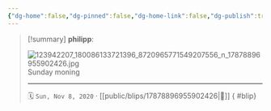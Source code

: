 ```yaml
---
{"dg-home":false,"dg-pinned":false,"dg-home-link":false,"dg-publish":true,"type":"blip","disabled rules":["yaml-title","yaml-title-alias","file-name-heading"],"title":"philipp on instagram @ 2020-11-08","created-date":"2020-11-08T07:52:00","updated-date":"2025-05-02T17:43:07","dg-path":"blips/17878896955902426.md","permalink":"/blips/17878896955902426/","dgPassFrontmatter":true}
---
```


> [!summary] **philipp**:
>
> ![123942207_180086133721396_8720965771549207556_n_17878896955902426.jpg](/img/user/attachments/123942207_180086133721396_8720965771549207556_n_17878896955902426.jpg)
> Sunday moning
> - - -
>
> 🗓️ `Sun, Nov 8, 2020` · [[public/blips/17878896955902426\|🔗]]
{ #blip}

